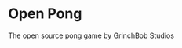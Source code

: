 # Open Pong

                                                                                    

  The open source pong game by GrinchBob Studios
